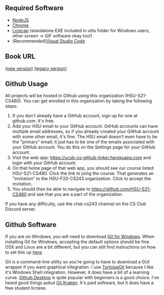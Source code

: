 ## Required Software
* [NodeJS](https://nodejs.org/en/)
* [Chrome](https://www.google.com/chrome/)
* [Licecap](https://www.cockos.com/licecap/) (standalone EXE included in utils folder for Windows users; other screen -> GIF software okay too!)
* (Recommended)[Visual Studio Code](https://code.visualstudio.com/)

## Book URL
[(new version)](https://github.com/the-road-to-learn-react/the-road-to-react)
[(legacy version)](https://github.com/the-road-to-learn-react/the-road-to-learn-react)

## Github Usage
All projects will be hosted in Github using this organization (HSU-S21-CS480).  You can get enrolled in this organization by taking the following steps:

1. If you don't already have a GitHub account, sign up for one at github.com.  It's free.
2. Add your HSU email to your GitHub account.  GitHub accounts can have multiple email addresses, so if you already created your GitHub account with some other email, it's fine.  The HSU email doesn't even have to be the "primary" email; it just has to be one of the emails associated with your GitHub account.  You do this on the Settings page for your GitHub account.
3. Visit the web app: https://ucsb-cs-github-linker.herokuapp.com  and login with your GitHub account.
4. On that home page of that web app, you should see our course listed: HSU-S21-CS480.  Click the link to joing the course.  That generates an "invitation" to the HSU-F20-CS243 organization.  Click to accept the invitation.
5. You should then be able to navigate to https://github.com/HSU-S21-CS480 and see that you are a part of the organization.

If you have any difficulty, use the chat-cs243 channel on the CS Club Discord server.

## Github Software
If you are on Windows, you will need to download [Git for Windows](https://git-scm.com/download/win).  When installing Git for Windows, accepting the default options should be fine.  OSX and Linux are a bit different, but you can still find instructions on how to set this up [here](https://git-scm.com/downloads).  

Git is a command-line utility so you're going to have to download a GUI wrapper if you want graphical integration.  I use [TortoiseGit](https://tortoisegit.org/) because I like it's Windows Shell integration.  However, it does have a bit of a learning curve.  [Github Desktop](https://desktop.github.com/) is quite popular with beginners is a good choice.  I've heard good things aobut [Git Kraken](https://www.gitkraken.com/).  It's paid software, but it does have a free student licnese. 
